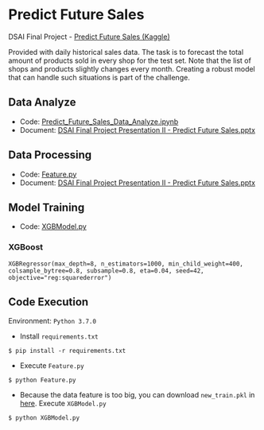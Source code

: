 # Predict Future Sales
DSAI Final Project - [Predict Future Sales (Kaggle)](https://www.kaggle.com/competitions/competitive-data-science-predict-future-sales/overview)

Provided with daily historical sales data. The task is to forecast the total amount of products sold in every shop for the test set. Note that the list of shops and products slightly changes every month. Creating a robust model that can handle such situations is part of the challenge.

## Data Analyze
- Code: [Predict_Future_Sales_Data_Analyze.ipynb](https://github.com/LynnBlanco/PredictFutureSales/blob/bb07c70f281e595f33e7b295f32dc1180464874f/Predict_Future_Sales_Data_Analyze.ipynb)
- Document: [DSAI Final Project Presentation II - Predict Future Sales.pptx](https://github.com/LynnBlanco/PredictFutureSales/blob/bb07c70f281e595f33e7b295f32dc1180464874f/DSAI%20Final%20Project%20Presentation%20II%20-%20Predict%20Future%20Sales.pptx)

## Data Processing
- Code: [Feature.py](https://github.com/LynnBlanco/PredictFutureSales/blob/bb07c70f281e595f33e7b295f32dc1180464874f/Feature.py)
- Document: [DSAI Final Project Presentation II - Predict Future Sales.pptx](https://github.com/LynnBlanco/PredictFutureSales/blob/bb07c70f281e595f33e7b295f32dc1180464874f/DSAI%20Final%20Project%20Presentation%20II%20-%20Predict%20Future%20Sales.pptx)

## Model Training
- Code: [XGBModel.py](https://github.com/LynnBlanco/PredictFutureSales/blob/bb07c70f281e595f33e7b295f32dc1180464874f/XGBModel.py)

### XGBoost
```
XGBRegressor(max_depth=8, n_estimators=1000, min_child_weight=400, colsample_bytree=0.8, subsample=0.8, eta=0.04, seed=42, objective="reg:squarederror")
```

## Code Execution
Environment: ```Python 3.7.0``` </br>

- Install ```requirements.txt```
```
$ pip install -r requirements.txt
```
- Execute ```Feature.py```
```
$ python Feature.py
```
- Because the data feature is too big, you can download ```new_train.pkl``` in [here](https://drive.google.com/file/d/1-fF89c8yZ2Ty3whWeZ4lTgnl_zr-tBcU/view?usp=sharing). Execute ```XGBModel.py```
```
$ python XGBModel.py
```
